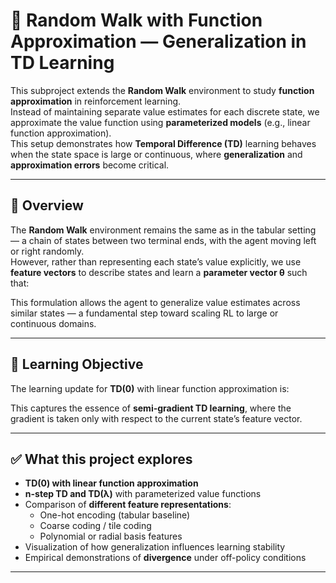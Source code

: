 # 🧮 Random Walk with Function Approximation — Generalization in TD Learning

This subproject extends the **Random Walk** environment to study **function approximation** in reinforcement learning.  
Instead of maintaining separate value estimates for each discrete state, we approximate the value function using **parameterized models** (e.g., linear function approximation).  
This setup demonstrates how **Temporal Difference (TD)** learning behaves when the state space is large or continuous, where **generalization** and **approximation errors** become critical.

---

## 🧭 Overview

The **Random Walk** environment remains the same as in the tabular setting — a chain of states between two terminal ends, with the agent moving left or right randomly.  
However, rather than representing each state’s value explicitly, we use **feature vectors** to describe states and learn a **parameter vector θ** such that:

This formulation allows the agent to generalize value estimates across similar states — a fundamental step toward scaling RL to large or continuous domains.

---

## 🧠 Learning Objective

The learning update for **TD(0)** with linear function approximation is:

This captures the essence of **semi-gradient TD learning**, where the gradient is taken only with respect to the current state’s feature vector.

---

## ✅ What this project explores

- **TD(0) with linear function approximation**
- **n-step TD and TD(λ)** with parameterized value functions
- Comparison of **different feature representations**:
  - One-hot encoding (tabular baseline)
  - Coarse coding / tile coding
  - Polynomial or radial basis features
- Visualization of how generalization influences learning stability
- Empirical demonstrations of **divergence** under off-policy conditions

---
